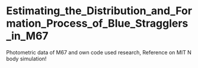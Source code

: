 # Estimating_the_Distribution_and_Formation_Process_of_Blue_Stragglers_in_M67
Photometric data of M67 and own code used research, Reference on MIT N body simulation!
